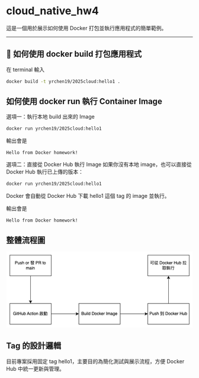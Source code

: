 # cloud_native_hw4

這是一個用於展示如何使用 Docker 打包並執行應用程式的簡單範例。

---

## 🐳 如何使用 docker build 打包應用程式
在 terminal 輸入
```bash
docker build -t yrchen19/2025cloud:hello1 .
```

## 如何使用 docker run 執行 Container Image
選項一：執行本地 build 出來的 Image
```bash
docker run yrchen19/2025cloud:hello1
```
輸出會是
```
Hello from Docker homework!
```

選項二：直接從 Docker Hub 執行 Image
如果你沒有本地 image，也可以直接從 Docker Hub 執行已上傳的版本：
```bash
docker run yrchen19/2025cloud:hello1
```
Docker 會自動從 Docker Hub 下載 hello1 這個 tag 的 image 並執行。

輸出會是
```
Hello from Docker homework!
```

## 整體流程圖
![GitHub Action 流程圖](images/githubaction流程圖.png)

## Tag 的設計邏輯
目前專案採用固定 tag hello1，主要目的為簡化測試與展示流程，方便 Docker Hub 中統一更新與管理。